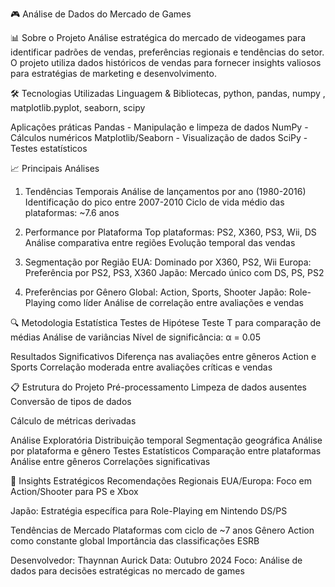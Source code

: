 🎮 Análise de Dados do Mercado de Games

📊 Sobre o Projeto
Análise estratégica do mercado de videogames para identificar padrões de vendas, preferências regionais e tendências do setor. O projeto utiliza dados históricos de vendas para fornecer insights valiosos para estratégias de marketing e desenvolvimento.

🛠️ Tecnologias Utilizadas
Linguagem & Bibliotecas, python, pandas, numpy , matplotlib.pyplot, seaborn, scipy

Aplicações práticas
Pandas - Manipulação e limpeza de dados
NumPy - Cálculos numéricos
Matplotlib/Seaborn - Visualização de dados
SciPy - Testes estatísticos

📈 Principais Análises
1. Tendências Temporais
Análise de lançamentos por ano (1980-2016)
Identificação do pico entre 2007-2010
Ciclo de vida médio das plataformas: ~7.6 anos

3. Performance por Plataforma
Top plataformas: PS2, X360, PS3, Wii, DS
Análise comparativa entre regiões
Evolução temporal das vendas

3. Segmentação por Região
EUA: Dominado por X360, PS2, Wii
Europa: Preferência por PS2, PS3, X360
Japão: Mercado único com DS, PS, PS2

5. Preferências por Gênero
Global: Action, Sports, Shooter
Japão: Role-Playing como líder
Análise de correlação entre avaliações e vendas

🔍 Metodologia Estatística
Testes de Hipótese
Teste T para comparação de médias
Análise de variâncias
Nível de significância: α = 0.05

Resultados Significativos
Diferença nas avaliações entre gêneros Action e Sports
Correlação moderada entre avaliações críticas e vendas

📋 Estrutura do Projeto
Pré-processamento
Limpeza de dados ausentes
Conversão de tipos de dados

Cálculo de métricas derivadas

Análise Exploratória
Distribuição temporal
Segmentação geográfica
Análise por plataforma e gênero
Testes Estatísticos
Comparação entre plataformas
Análise entre gêneros
Correlações significativas

🎯 Insights Estratégicos
Recomendações Regionais
EUA/Europa: Foco em Action/Shooter para PS e Xbox

Japão: Estratégia específica para Role-Playing em Nintendo DS/PS

Tendências de Mercado
Plataformas com ciclo de ~7 anos
Gênero Action como constante global
Importância das classificações ESRB

Desenvolvedor: Thaynnan Aurick
Data: Outubro 2024
Foco: Análise de dados para decisões estratégicas no mercado de games

